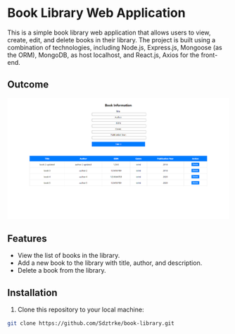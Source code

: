 # Book Library Web Application

This is a simple book library web application that allows users to view, create, edit, and delete books in their library. The project is built using a combination of technologies, including Node.js, Express.js, Mongoose (as the ORM),  MongoDB, as host localhost, and React.js, Axios for the front-end.

## Outcome 
![Overview](./overview.png)


## Features

- View the list of books in the library.
- Add a new book to the library with title, author, and description.
- Delete a book from the library.

## Installation

1. Clone this repository to your local machine:

```bash
git clone https://github.com/Sdztrke/book-library.git